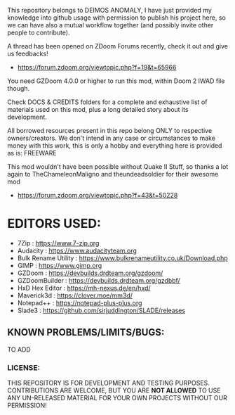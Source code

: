 This repository belongs to DEIMOS ANOMALY, I have just provided my knowledge into
github usage with permission to publish his project here, so we can have also a mutual
workflow together (and possibly invite other people to contribute).

A thread has been opened on ZDoom Forums recently, check it out and give us feedbacks!

- https://forum.zdoom.org/viewtopic.php?f=19&t=65966

You need GZDoom 4.0.0 or higher to run this mod, within Doom 2 IWAD file though.

Check DOCS & CREDITS folders for a complete and exhaustive list of materials used on this mod,
plus a long detailed story about its development.

All borrowed resources present in this repo belong ONLY to respective owners/creators.
We don't intend in any case or circumstances to make money with this work, this is only
a hobby and everything here is provided as is: FREEWARE

This mod wouldn't have been possible without Quake II Stuff, so thanks a lot again to
TheChameleonMaligno and theundeadsoldier for their awesome mod

- https://forum.zdoom.org/viewtopic.php?f=43&t=50228

# EDITORS USED:
- 7Zip : https://www.7-zip.org
- Audacity : https://www.audacityteam.org
- Bulk Rename Utility : https://www.bulkrenameutility.co.uk/Download.php
- GIMP : https://www.gimp.org
- GZDoom : https://devbuilds.drdteam.org/gzdoom/
- GZDoomBuilder : https://devbuilds.drdteam.org/gzdbbf/
- HxD Hex Editor : https://mh-nexus.de/en/hxd/
- Maverick3d : https://clover.moe/mm3d/
- Notepad++ : https://notepad-plus-plus.org
- Slade3 : https://github.com/sirjuddington/SLADE/releases

## KNOWN PROBLEMS/LIMITS/BUGS:
TO ADD

### LICENSE:
THIS REPOSITORY IS FOR DEVELOPMENT AND TESTING PURPOSES. CONTRIBUTIONS ARE WELCOME, BUT YOU ARE **NOT ALLOWED** TO USE ANY UN-RELEASED MATERIAL FOR YOUR OWN PROJECTS WITHOUT OUR PERMISSION!